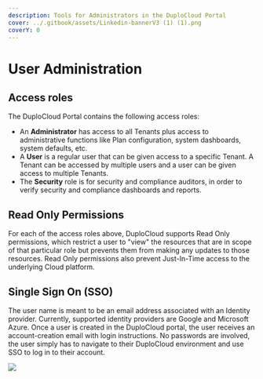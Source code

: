 ```yaml
---
description: Tools for Administrators in the DuploCloud Portal
cover: ../.gitbook/assets/Linkedin-bannerV3 (1) (1).png
coverY: 0
---
```


# User Administration

## Access roles

The DuploCloud Portal contains the following access roles:&#x20;

* An **Administrator** has access to all Tenants plus access to administrative functions like Plan configuration, system dashboards, system defaults, etc.
* A **User** is a regular user that can be given access to a specific Tenant. A Tenant can be accessed by multiple users and a user can be given access to multiple Tenants.
* The **Security** role is for security and compliance auditors, in order to verify security and compliance dashboards and reports.

## Read Only Permissions

For each of the access roles above, DuploCloud supports Read Only permissions, which restrict a user to "view" the resources that are in scope of that particular role but prevents them from making any updates to those resources. Read Only permissions also prevent Just-In-Time access to the underlying Cloud platform.

## Single Sign On (SSO)

The user name is meant to be an email address associated with an Identity provider. Currently, supported identity providers are Google and Microsoft Azure. Once a user is created in the DuploCloud portal, the user receives an account-creation email with login instructions. No passwords are involved, the user simply has to navigate to their DuploCloud environment and use SSO to log in to their account.

![](<../.gitbook/assets/Screen Shot 2022-06-30 at 12.18.51 AM.png>)
